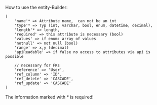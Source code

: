 How to use the entity-Builder:

    [
        'name'* => Attribute name,  can not be an int
        'type'* => Typ (int, varchar, bool, enum, datetime, decimal),
        'length'* => length,
        'required' => this attribute is necessary (bool)
        'values' => if enum: array of values
        'notnull' => not null (bool)
        'range' => x,y (decimal)
        'apiReadable' => if false no access to attributes via api is possible

        // necessary for FKs
        'reference' => 'User',
        'ref_column' => 'ID',
        'ref_delete' => 'CASCADE',
        'ref_update' => 'CASCADE'
    ]

The information marked with * is required!